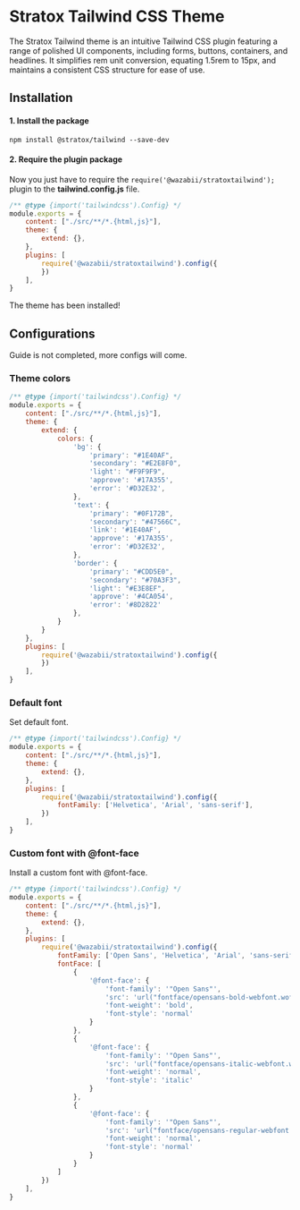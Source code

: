 
# Stratox Tailwind CSS Theme
The Stratox Tailwind theme is an intuitive Tailwind CSS plugin featuring a range of polished UI components, including forms, buttons, containers, and headlines. It simplifies rem unit conversion, equating 1.5rem to 15px, and maintains a consistent CSS structure for ease of use.

## Installation

#### 1. Install the package
```
npm install @stratox/tailwind --save-dev
```

#### 2. Require the plugin package
Now you just have to require the `require('@wazabii/stratoxtailwind');` plugin to the **tailwind.config.js** file.

```js
/** @type {import('tailwindcss').Config} */
module.exports = {
    content: ["./src/**/*.{html,js}"],
    theme: {
		extend: {},
	},
    plugins: [
        require('@wazabii/stratoxtailwind').config({
        })
    ],
}
```
The theme has been installed!

## Configurations
Guide is not completed, more configs will come.

### Theme colors
```js
/** @type {import('tailwindcss').Config} */
module.exports = {
    content: ["./src/**/*.{html,js}"],
    theme: {
        extend: {
            colors: {
                'bg': {
                    'primary': "#1E40AF",
                    'secondary': "#E2E8F0",
                    'light': "#F9F9F9",
                    'approve': '#17A355',
                    'error': '#D32E32',
                },
                'text': {
                    'primary': "#0F172B",
                    'secondary': "#47566C",
                    'link': '#1E40AF',
                    'approve': '#17A355',
                    'error': '#D32E32',
                },
                'border': {
                    'primary': "#CDD5E0",
                    'secondary': "#70A3F3",
                    'light': "#E3E8EF",
                    'approve': '#4CA054',
                    'error': '#8D2822'
                },
            }
        }
    },
    plugins: [
        require('@wazabii/stratoxtailwind').config({
        })
    ],
}
```

### Default font
Set default font.
```js
/** @type {import('tailwindcss').Config} */
module.exports = {
    content: ["./src/**/*.{html,js}"],
    theme: {
	    extend: {},
    },
    plugins: [
        require('@wazabii/stratoxtailwind').config({
	        fontFamily: ['Helvetica', 'Arial', 'sans-serif'],
        })
    ],
}

```
### Custom font with @font-face
Install a custom font with @font-face.
```js
/** @type {import('tailwindcss').Config} */
module.exports = {
    content: ["./src/**/*.{html,js}"],
    theme: {
		extend: {},
	},
    plugins: [
        require('@wazabii/stratoxtailwind').config({
	        fontFamily: ['Open Sans', 'Helvetica', 'Arial', 'sans-serif'],
	        fontFace: [
                {
                    '@font-face': {
                        'font-family': '"Open Sans"',
                        'src': 'url("fontface/opensans-bold-webfont.woff2") format("woff2")',
                        'font-weight': 'bold',
                        'font-style': 'normal'
                    }
                },
                {
                    '@font-face': {
                        'font-family': '"Open Sans"',
                        'src': 'url("fontface/opensans-italic-webfont.woff2") format("woff2")',
                        'font-weight': 'normal',
                        'font-style': 'italic'
                    }
                },
                {
                    '@font-face': {
                        'font-family': '"Open Sans"',
                        'src': 'url("fontface/opensans-regular-webfont.woff2") format("woff2")',
                        'font-weight': 'normal',
                        'font-style': 'normal'
                    }
                }
            ]
        })
    ],
}
```
